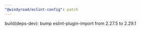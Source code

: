 ```yaml
---
"@windyroad/eslint-config": patch
---
```


build(deps-dev): bump eslint-plugin-import from 2.27.5 to 2.29.1
